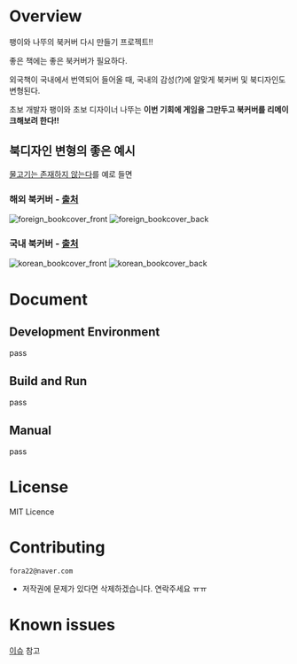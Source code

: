 # Overview
팽이와 나뚜의 북커버 다시 만들기 프로젝트!!

좋은 책에는 좋은 북커버가 필요하다.

외국책이 국내에서 번역되어 들어올 때, 국내의 감성(?)에 알맞게 북커버 및 북디자인도 변형된다.

초보 개발자 팽이와 초보 디자이너 나뚜는 **이번 기회에 게임을 그만두고 북커버를 리메이크해보려 한다!!**

## 북디자인 변형의 좋은 예시
[물고기는 존재하지 않는다](https://www.aladin.co.kr/shop/wproduct.aspx?ItemId=284657330)를 예로 들면
### 해외 북커버 - [출처](https://www.simonandschuster.com/books/Why-Fish-Dont-Exist/Lulu-Miller/9781501160349)
![foreign_bookcover_front](img/foreign_bookcover_front.png)
![foreign_bookcover_back](img/foreign_bookcover_back.png)
### 국내 북커버 - [출처](https://www.aladin.co.kr/shop/wproduct.aspx?ItemId=284657330)
![korean_bookcover_front](img/korean_bookcover_front.jpg)
![korean_bookcover_back](img/korean_bookcover_back.jpg)


# Document

## Development Environment
pass

## Build and Run

pass

## Manual

pass

# License

MIT Licence

# Contributing

`fora22@naver.com`
- 저작권에 문제가 있다면 삭제하겠습니다. 연락주세요 ㅠㅠ

# Known issues
[이슈](https://github.com/fora22/BookCover_Remake/issues) 참고
